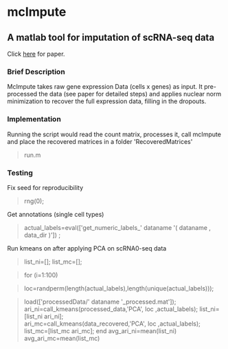 # mcImpute
## A matlab tool for imputation of scRNA-seq data 

Click [here](www.google.com) for paper.

### Brief Description
McImpute takes raw gene expression Data (cells x genes) as input. It pre-processed the data (see paper for detailed steps) and applies nuclear norm minimization to recover the full expression data, filling in the dropouts. 

### Implementation
Running the script would read the count matrix, processes it, call mcImpute and place the recovered matrices in a folder 'RecoveredMatrices'
> run.m

### Testing

Fix seed for reproducibility
> rng(0);

Get annotations (single cell types)
>actual_labels=eval(['get_numeric_labels_' dataname '( dataname , data_dir )']) ; 

Run kmeans on after applying PCA on scRNA0-seq data
> list_ni=[]; list_mc=[];

> for (i=1:100) 

>   loc=randperm(length(actual_labels),length(unique(actual_labels)));

>   load(['processedData/' dataname '_processed.mat']);
>   ari_ni=call_kmeans(processed_data,'PCA', loc ,actual_labels); list_ni=[list_ni ari_ni];      
>   ari_mc=call_kmeans(data_recovered,'PCA', loc ,actual_labels); list_mc=[list_mc ari_mc];
> end
> avg_ari_ni=mean(list_ni)
> avg_ari_mc=mean(list_mc)
